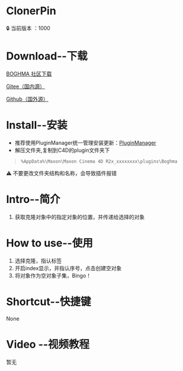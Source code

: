 # ClonerPin

<aside>
🔒 当前版本 ：1000

</aside>

# Download--下载

[BOGHMA 社区下载](https://community.boghma.com/)

[Gitee（国内源）](https://gitee.com/DunHouGo/c4dplugin_ClonerPin/repository/archive/master.zip)

[Github（国外源）](https://github.com/DunHouGo/c4dplugin_ClonerPin/archive/refs/heads/master.zip)

# Install--安装

- 推荐使用PluginManager统一管理安装更新：[PluginManager](https://www.notion.so/Plugin-Manager-72c5fe979541467187af2060fe330e80)
- 解压文件夹,复制到C4D的plugin文件夹下

> `%AppData%\Maxon\Maxon Cinema 4D R2x_xxxxxxxx\plugins\Boghma`
> 

<aside>
⚠️ 不要更改文件夹结构和名称，会导致插件报错

</aside>

# Intro--简介

1. 获取克隆对象中的指定对象的位置，并传递给选择的对象

# How to use--使用

1. 选择克隆，指认标签
2. 开启index显示，并指认序号，点击创建空对象
3. 将对象作为空对象子集，Bingo！


# Shortcut--快捷键

None

# Video --视频教程

暂无